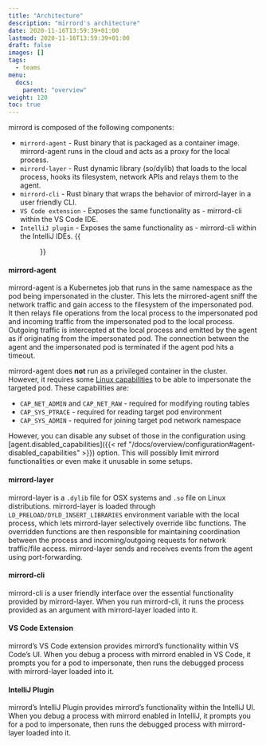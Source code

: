 ```yaml
---
title: "Architecture"
description: "mirrord's architecture"
date: 2020-11-16T13:59:39+01:00
lastmod: 2020-11-16T13:59:39+01:00
draft: false
images: []
tags:
  - teams
menu:
  docs:
    parent: "overview"
weight: 120
toc: true
---
```


mirrord is composed of the following components:

- `mirrord-agent` - Rust binary that is packaged as a container image. mirrord-agent runs in the cloud and acts as a proxy for the local process.
- `mirrord-layer` - Rust dynamic library (so/dylib) that loads to the local process, hooks its filesystem, network APIs and relays them to the agent.
- `mirrord-cli` - Rust binary that wraps the behavior of mirrord-layer in a user friendly CLI.
- `VS Code extension` - Exposes the same functionality as - mirrord-cli within the VS Code IDE.
- `IntelliJ plugin` - Exposes the same functionality as - mirrord-cli within the IntelliJ IDEs.
{{<figure src="architecture.svg" alt="mirrord - Architecture" class="bg-white center zoomable">}}

#### mirrord-agent

mirrord-agent is a Kubernetes job that runs in the same namespace as the pod being impersonated in the cluster. This lets the mirrored-agent sniff the network traffic and gain access to the filesystem of the impersonated pod. It then relays file operations from the local process to the impersonated pod and incoming traffic from the impersonated pod to the local process. Outgoing traffic is intercepted at the local process and emitted by the agent as if originating from the impersonated pod. The connection between the agent and the impersonated pod is terminated if the agent pod hits a timeout.

mirrord-agent does **not** run as a privileged container in the cluster. However, it requires some [Linux capabilities](https://man7.org/linux/man-pages/man7/capabilities.7.html) to be able to impersonate the targeted pod. These capabilities are:

- `CAP_NET_ADMIN` and `CAP_NET_RAW` - required for modifying routing tables
- `CAP_SYS_PTRACE` - required for reading target pod environment
- `CAP_SYS_ADMIN` - required for joining target pod network namespace

However, you can disable any subset of those in the configuration using [agent.disabled_capabilities]({{< ref "/docs/overview/configuration#agent-disabled_capabilities" >}}) option.
This will possibly limit mirrord functionalities or even make it unusable in some setups.

#### mirrord-layer

mirrord-layer is a `.dylib` file for OSX systems and `.so` file on Linux distributions. mirrord-layer is loaded through `LD_PRELOAD/DYLD_INSERT_LIBRARIES` environment variable with the local process, which lets mirrord-layer selectively override libc functions. The overridden functions are then responsible for maintaining coordination between the process and incoming/outgoing requests for network traffic/file access. mirrord-layer sends and receives events from the agent using port-forwarding.

#### mirrord-cli

mirrord-cli is a user friendly interface over the essential functionality provided by mirrord-layer.  When you run mirrord-cli, it runs the process provided as an argument with mirrord-layer loaded into it.

#### VS Code Extension

mirrord’s VS Code extension provides mirrord’s functionality within VS Code’s UI. When you debug a process with mirrord enabled in VS Code, it prompts you for a pod to impersonate, then runs the debugged process with mirrord-layer loaded into it.

#### IntelliJ Plugin

mirrord’s IntelliJ Plugin provides mirrord’s functionality within the IntelliJ UI. When you debug a process with mirrord enabled in IntelliJ, it prompts you for a pod to impersonate, then runs the debugged process with mirrord-layer loaded into it.
